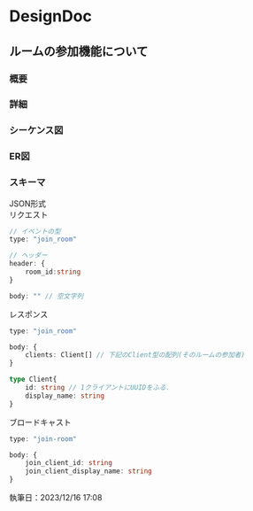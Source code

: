 # DesignDoc

## ルームの参加機能について

### 概要

### 詳細

### シーケンス図

### ER図

### スキーマ
JSON形式  
リクエスト
```typescript
// イベントの型
type: "join_room"

// ヘッダー
header: {
    room_id:string
}

body: "" // 空文字列
```

レスポンス
```typescript
type: "join_room"

body: {
    clients: Client[] // 下記のClient型の配列(そのルームの参加者)
}
```
```typescript
type Client{
    id: string // 1クライアントにUUIDをふる．
    display_name: string
}
```


ブロードキャスト
```typescript
type: "join-room"

body: {
    join_client_id: string
    join_client_display_name: string
}
```

執筆日：2023/12/16 17:08
